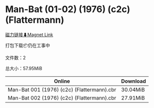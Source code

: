 # Man-Bat (01-02) (1976) (c2c) (Flattermann)

[磁力链接⬇Magnet Link](magnet:?xt=urn:btih:91678efe18aa6f1612018936e9f38a802bd745b7&dn=Man-Bat%20%2801-02%29%20%281976%29%20%28c2c%29%20%28Flattermann%29)

打包下载📦仍在工事中

文件数：2

总大小：57.95MiB

Online | Download
--- | ---
Man-Bat 001 (1976) (c2c) (Flattermann).cbr | 30.04MiB
Man-Bat 002 (1976) (c2c) (Flattermann).cbr | 27.91MiB